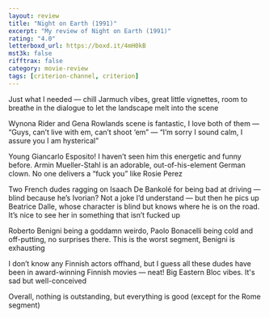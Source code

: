 ```yaml
---
layout: review
title: "Night on Earth (1991)"
excerpt: "My review of Night on Earth (1991)"
rating: "4.0"
letterboxd_url: https://boxd.it/4mH0kB
mst3k: false
rifftrax: false
category: movie-review
tags: [criterion-channel, criterion]
---
```


Just what I needed — chill Jarmuch vibes, great little vignettes, room to breathe in the dialogue to let the landscape melt into the scene

Wynona Rider and Gena Rowlands scene is fantastic, I love both of them
— “Guys, can’t live with em, can’t shoot ‘em”
— “I’m sorry I sound calm, I assure you I am hysterical”

Young Giancarlo Esposito! I haven’t seen him this energetic and funny before. Armin Mueller-Stahl is an adorable, out-of-his-element German clown. No one delivers a “fuck you” like Rosie Perez

Two French dudes ragging on Isaach De Bankolé for being bad at driving — blind because he’s Ivorian? Not a joke I’d understand — but then he pics up Beatrice Dalle, whose character is blind but knows where he is on the road. It’s nice to see her in something that isn’t fucked up

Roberto Benigni being a goddamn weirdo, Paolo Bonacelli being cold and off-putting, no surprises there. This is the worst segment, Benigni is exhausting

I don’t know any Finnish actors offhand, but I guess all these dudes have been in award-winning Finnish movies — neat! Big Eastern Bloc vibes. It's sad but well-conceived

Overall, nothing is outstanding, but everything is good (except for the Rome segment)
